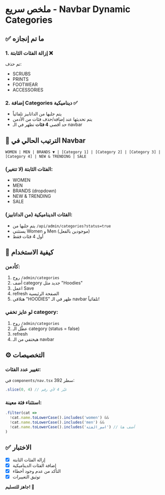 # ملخص سريع - Navbar Dynamic Categories

## ✅ ما تم إنجازه

### 1. إزالة الفئات الثابتة ❌
تم حذف:
- SCRUBS
- PRINTS  
- FOOTWEAR
- ACCESSORIES

### 2. إضافة Categories ديناميكية ✅
- يتم جلبها من الداتابيز تلقائياً
- يتم تحديثها عند إضافة/حذف فئات من الأدمن
- حد أقصى **4 فئات** تظهر في الـ navbar

## 🎯 الترتيب الحالي في Navbar

```
WOMEN | MEN | BRANDS ▼ | [Category 1] | [Category 2] | [Category 3] | [Category 4] | NEW & TRENDING | SALE
```

### الفئات الثابتة (لا تتغير):
- WOMEN
- MEN
- BRANDS (dropdown)
- NEW & TRENDING
- SALE

### الفئات الديناميكية (من الداتابيز):
- يتم جلبها من `/api/admin/categories?status=true`
- يستثني Women و Men (موجودين بالفعل)
- أول 4 فئات فقط

## 🔧 كيفية الاستخدام

### كأدمن:
1. روح `/admin/categories`
2. أضف category جديد مثل "Hoodies"
3. اعمل Save
4. refresh الصفحة الرئيسية
5. هتلاقي "HOODIES" ظهر في الـ navbar تلقائياً!

### لو عايز تخفي category:
1. روح `/admin/categories`
2. عطّل الـ category (status = false)
3. refresh
4. هيختفي من الـ navbar

## ⚙️ التخصيصات

### تغيير عدد الفئات:
في `components/nav.tsx` سطر 392:
```typescript
.slice(0, 4) // غيّر 4 لأي رقم
```

### استثناء فئة معينة:
```typescript
.filter(cat => 
  !cat.name.toLowerCase().includes('women') && 
  !cat.name.toLowerCase().includes('men') &&
  !cat.name.toLowerCase().includes('اسم_الفئة') // أضف هنا
)
```

## ✅ الاختبار
- [x] إزالة الفئات الثابتة
- [x] إضافة الفئات الديناميكية
- [x] التأكد من عدم وجود أخطاء
- [x] توثيق التغييرات

**جاهز للتسليم! 🎉**
